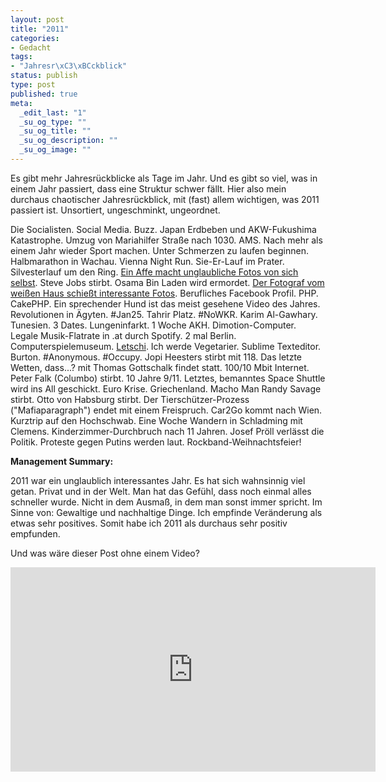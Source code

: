 ```yaml
--- 
layout: post
title: "2011"
categories: 
- Gedacht
tags: 
- "Jahresr\xC3\xBCckblick"
status: publish
type: post
published: true
meta: 
  _edit_last: "1"
  _su_og_type: ""
  _su_og_title: ""
  _su_og_description: ""
  _su_og_image: ""
---
```

Es gibt mehr Jahresrückblicke als Tage im Jahr. Und es gibt so viel, was in einem Jahr passiert, dass eine Struktur schwer fällt. Hier also mein durchaus chaotischer Jahresrückblick, mit (fast) allem wichtigen, was 2011 passiert ist. Unsortiert, ungeschminkt, ungeordnet.<!--more-->

Die Socialisten. Social Media. Buzz. Japan Erdbeben und AKW-Fukushima Katastrophe. Umzug von Mariahilfer Straße nach 1030. AMS. Nach mehr als einem Jahr wieder Sport machen. Unter Schmerzen zu laufen beginnen. Halbmarathon in Wachau. Vienna Night Run. Sie-Er-Lauf im Prater. Silvesterlauf um den Ring. <a href="http://en.wikipedia.org/wiki/File:Macaca_nigra_self-portrait.jpg">Ein Affe macht unglaubliche Fotos von sich selbst</a>. Steve Jobs stirbt. Osama Bin Laden wird ermordet. <a href="http://www.flickr.com/photos/whitehouse/sets/72157628633082149/with/6599476371/">Der Fotograf vom weißen Haus schießt interessante Fotos</a>. Berufliches Facebook Profil. PHP. CakePHP. Ein sprechender Hund ist das meist gesehene Video des Jahres. Revolutionen in Ägyten. #Jan25. Tahrir Platz. #NoWKR. Karim Al-Gawhary. Tunesien. 3 Dates. Lungeninfarkt. 1 Woche AKH. Dimotion-Computer. Legale Musik-Flatrate in .at durch Spotify. 2 mal Berlin. Computerspielemuseum. <a title="Mit kleinen Schritten die Welt verbessern." href="http://johannes.nagl.name/2011/mit-kleinen-schritten-die-welt-verbessern/">Letschi</a>. Ich werde Vegetarier. Sublime Texteditor. Burton. #Anonymous. #Occupy. Jopi Heesters stirbt mit 118. Das letzte Wetten, dass...? mit Thomas Gottschalk findet statt. 100/10 Mbit Internet. Peter Falk (Columbo) stirbt. 10 Jahre 9/11. Letztes, bemanntes Space Shuttle wird ins All geschickt. Euro Krise. Griechenland. Macho Man Randy Savage stirbt. Otto von Habsburg stirbt. Der Tierschützer-Prozess ("Mafiaparagraph") endet mit einem Freispruch. Car2Go kommt nach Wien. Kurztrip auf den Hochschwab. Eine Woche Wandern in Schladming mit Clemens. Kinderzimmer-Durchbruch nach 11 Jahren. Josef Pröll verlässt die Politik. Proteste gegen Putins werden laut. Rockband-Weihnachtsfeier!

<strong>Management Summary: </strong>

2011 war ein unglaublich interessantes Jahr. Es hat sich wahnsinnig viel getan. Privat und in der Welt. Man hat das Gefühl, dass noch einmal alles schneller wurde. Nicht in dem Ausmaß, in dem man sonst immer spricht. Im Sinne von: Gewaltige und nachhaltige Dinge. Ich empfinde Veränderung als etwas sehr positives. Somit habe ich 2011 als durchaus sehr positiv empfunden.

Und was wäre dieser Post ohne einem Video?

<iframe src="https://www.youtube-nocookie.com/embed/SAIEamakLoY?hd=1" frameborder="0" width="584" height="327"></iframe>
